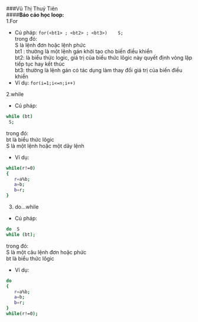 ###Vũ Thị Thuỷ Tiên  
####**Báo cáo học loop:**  
1.For  
- Cú pháp: `for(<bt1> ; <bt2> ; <bt3>)    S;`  
trong đó:  
S là lệnh đơn hoặc lệnh phức  
bt1 : thường là một lệnh gán khởi tạo cho biến điều
khiển  
bt2: là biểu thức logic, giá trị của biểu thức lôgic
này quyết định vòng lặp tiếp tục hay kết thúc  
bt3: thường là lệnh gán có tác dụng làm thay đổi
giá trị của biến điều khiển
- Ví dụ: `for(i=1;i<=n;i++)`  

2.while  
- Cú pháp: 
```sh
while (bt)  
 S;
```  
trong đó:  
bt là biểu thức lôgic  
S là một lệnh hoặc một dãy lệnh
- Ví dụ: 
```sh
while(r!=0)
{
   r=a%b;
   a=b;
   b=r;
}
```  
3. do...while
- Cú pháp: 
```sh
do  S
while (bt);
```
trong đó:  
S là một câu lệnh đơn hoặc phức  
bt là biểu thức lôgic
- Ví dụ: 
```sh
do  
{
   r=a%b;
   a=b;
   b=r;
}
while(r!=0);
```
